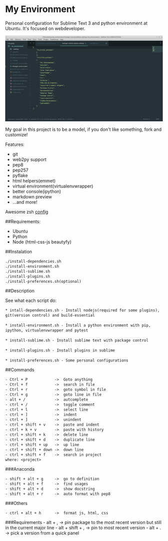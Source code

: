 My Environment
==============

Personal configuration for Sublime Text 3 and python environment at Ubuntu. It's focused on webdeveloper.

![Imagem do Editor com Plugins](sublime.png)

My goal in this project is to be a model, if you don't like something, fork and customize!

Features:
- git
- web2py support
- pep8
- pep257
- pyflake
- html helpers(emmet)
- virtual environment(virtualenvwrapper)
- better console(ipython)
- markdown preview
- ...and more!

Awesome zsh [config](http://cassiobotaro.github.io/mv-bash-zsh.html)

##Requirements:

- Ubuntu
- Python
- Node (html-css-js beautyfy)

##Instalation

    ./install-dependencies.sh
    ./install-environment.sh
    ./install-sublime.sh
    ./install-plugins.sh
    ./install-preferences.sh(optional)


##Description

See what each script do:

    * intall-dependencies.sh - Install nodejs(required for some plugins), git(version control) and build-essential

    * install-environment.sh - Install a python environment with pip, ipython, virtualenvwrapper and pytest

    * install-sublime.sh - Install sublime text with package control

    * install-plugins.sh - Install plugins in sublime

    * install-preferences.sh - Some personal configurations

##Commands

    - Ctrl + P            ->  Goto anything
    - Ctrl + f            ->  search in file
    - Ctrl + r            ->  goto symbol in file
    - Ctrl + g            ->  goto line in file
    - alt + /             ->  autcomplete
    - ctrl + /            ->  toggle comment
    - ctrl + l            ->  select line
    - ctrl + ]            ->  indent
    - ctrl + ]            ->  unindent
    - ctrl + shift + v    ->  paste and indent
    - ctrl + k + v        ->  paste with history
    - ctrl + shift + k    ->  delete line
    - ctrl + shift + d    ->  duplicate line
    - ctrl + shift + up   ->  up line
    - ctrl + shift + down ->  down line
    - ctrl + shift + f    ->  search in project
    where: <project>

###Anaconda

    - shift + alt + g     ->  go to definition
    - shift + alt + f     ->  find usages
    - shift + alt + d     ->  show docstring
    - shift + alt + r     ->  auto format with pep8

###Others

    - ctrl + alt + h      ->  format js, html, css

###Requirements
    - alt + ,             ->  pin package to the most recent version but still in the current major line
    - alt + shift + ,     ->  pin to most recent version
    - alt + .             ->  pick a version from a quick panel
